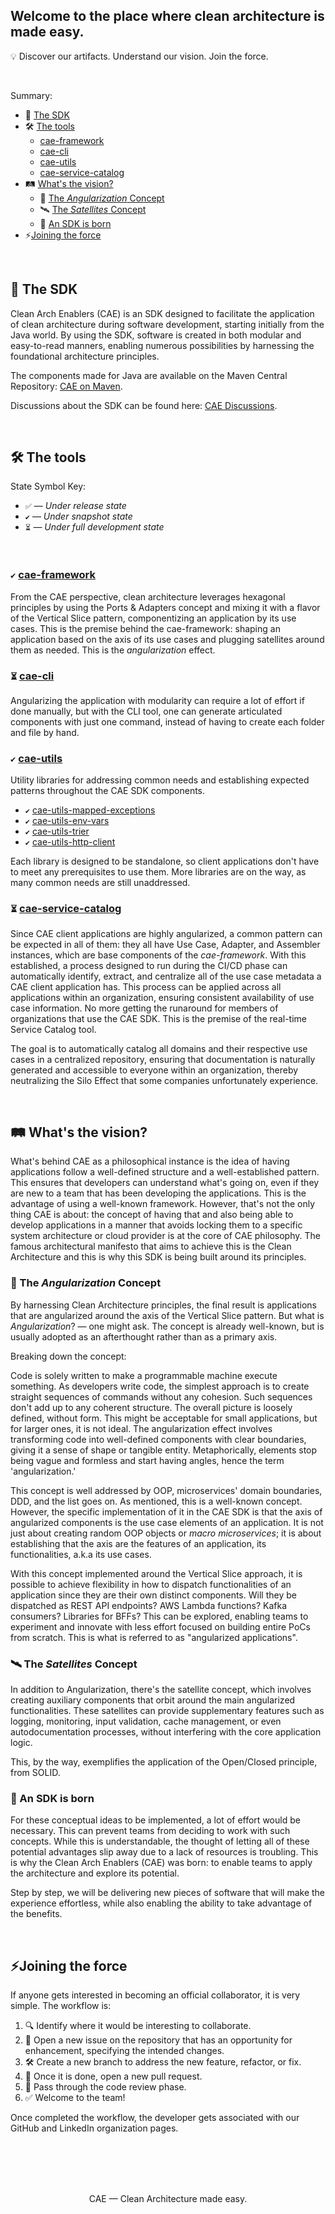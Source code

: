## Welcome to the place where clean architecture is made easy. 
💡 Discover our artifacts. Understand our vision. Join the force.

<br>

Summary:

- 🧰 [The SDK](https://github.com/clean-arch-enablers-project#-the-sdk)
- 🛠️ [The tools](https://github.com/clean-arch-enablers-project#%EF%B8%8F-the-tools)
  - [cae-framework](https://github.com/clean-arch-enablers-project#%EF%B8%8F-cae-framework)
  - [cae-cli](https://github.com/clean-arch-enablers-project#-cae-cli)
  - [cae-utils](https://github.com/clean-arch-enablers-project#%EF%B8%8F-cae-utils)
  - [cae-service-catalog](https://github.com/clean-arch-enablers-project#-cae-service-catalog)
- 🛤️ [What's the vision?](https://github.com/clean-arch-enablers-project#%EF%B8%8F-whats-the-vision)
  - 🧩 [The _Angularization_ Concept](https://github.com/clean-arch-enablers-project#-the-angularization-concept)
  - 🛰️ [The _Satellites_ Concept](https://github.com/clean-arch-enablers-project#%EF%B8%8F-the-satellites-concept)
  - 🌠 [An SDK is born](https://github.com/clean-arch-enablers-project#-an-sdk-is-born)
- ⚡[Joining the force](https://github.com/clean-arch-enablers-project#joining-the-force)

<br>

## 🧰 The SDK

Clean Arch Enablers (CAE) is an SDK designed to facilitate the application of clean architecture during software development, starting initially from the Java world. By using the SDK, software is created in both modular and easy-to-read manners, enabling numerous possibilities by harnessing the foundational architecture principles.

The components made for Java are available on the Maven Central Repository: [CAE on Maven](https://central.sonatype.com/namespace/com.clean-arch-enablers).

Discussions about the SDK can be found here: [CAE Discussions](https://github.com/orgs/clean-arch-enablers-project/discussions).

<br>

## 🛠️ The tools
State Symbol Key:

- ``✅`` — _Under release state_
- ``✔️`` — _Under snapshot state_
- ``⏳`` — _Under full development state_

<br>

### ``✔️`` [cae-framework](https://github.com/clean-arch-enablers-project/cae-framework)

From the CAE perspective, clean architecture leverages hexagonal principles by using the Ports & Adapters concept and mixing it with a flavor of the Vertical Slice pattern, componentizing an application by its use cases. This is the premise behind the cae-framework: shaping an application based on the axis of its use cases and plugging satellites around them as needed. This is the _angularization_ effect.

### ``⏳`` [cae-cli](https://github.com/clean-arch-enablers-project/cae-cli)

Angularizing the application with modularity can require a lot of effort if done manually, but with the CLI tool, one can generate articulated components with just one command, instead of having to create each folder and file by hand.

### ``✔️`` [cae-utils](https://github.com/search?q=topic%3Acae-utils+org%3Aclean-arch-enablers-project&type=Repositories)

Utility libraries for addressing common needs and establishing expected patterns throughout the CAE SDK components.

- ``✔️`` [cae-utils-mapped-exceptions](https://github.com/clean-arch-enablers-project/cae-utils-mapped-exceptions)
- ``✔️`` [cae-utils-env-vars](https://github.com/clean-arch-enablers-project/cae-utils-env-vars)
- ``✔️`` [cae-utils-trier](https://github.com/clean-arch-enablers-project/cae-utils-trier)
- ``✔️`` [cae-utils-http-client](https://github.com/clean-arch-enablers-project/cae-utils-http-client)

Each library is designed to be standalone, so client applications don't have to meet any prerequisites to use them. More libraries are on the way, as many common needs are still unaddressed.

### ``⏳`` [cae-service-catalog](https://github.com/clean-arch-enablers-project/cae-service-catalog) 

Since CAE client applications are highly angularized, a common pattern can be expected in all of them: they all have Use Case, Adapter, and Assembler instances, which are base components of the _cae-framework_. With this established, a process designed to run during the CI/CD phase can automatically identify, extract, and centralize all of the use case metadata a CAE client application has. This process can be applied across all applications within an organization, ensuring consistent availability of use case information. No more getting the runaround for members of organizations that use the CAE SDK. This is the premise of the real-time Service Catalog tool.

The goal is to automatically catalog all domains and their respective use cases in a centralized repository, ensuring that documentation is naturally generated and accessible to everyone within an organization, thereby neutralizing the Silo Effect that some companies unfortunately experience.

<br>

## 🛤️ What's the vision?

What's behind CAE as a philosophical instance is the idea of having applications follow a well-defined structure and a well-established pattern. This ensures that developers can understand what's going on, even if they are new to a team that has been developing the applications. This is the advantage of using a well-known framework. However, that's not the only thing CAE is about: the concept of having that and also being able to develop applications in a manner that avoids locking them to a specific system architecture or cloud provider is at the core of CAE philosophy. The famous architectural manifesto that aims to achieve this is the Clean Architecture and this is why this SDK is being built around its principles.

### 🧩 The _Angularization_ Concept

By harnessing Clean Architecture principles, the final result is applications that are angularized around the axis of the Vertical Slice pattern. But what is _Angularization_? — one might ask. The concept is already well-known, but is usually adopted as an afterthought rather than as a primary axis.

Breaking down the concept:

Code is solely written to make a programmable machine execute something. As developers write code, the simplest approach is to create straight sequences of commands without any cohesion. Such sequences don't add up to any coherent structure. The overall picture is loosely defined, without form. This might be acceptable for small applications, but for larger ones, it is not ideal. The angularization effect involves transforming code into well-defined components with clear boundaries, giving it a sense of shape or tangible entity. Metaphorically, elements stop being vague and formless and start having angles, hence the term 'angularization.'

This concept is well addressed by OOP, microservices' domain boundaries, DDD, and the list goes on. As mentioned, this is a well-known concept. However, the specific implementation of it in the CAE SDK is that the axis of angularized components is the use case elements of an application. It is not just about creating random OOP objects or _macro microservices_; it is about establishing that the axis are the features of an application, its functionalities, a.k.a its use cases.

With this concept implemented around the Vertical Slice approach, it is possible to achieve flexibility in how to dispatch functionalities of an application since they are their own distinct components. Will they be dispatched as REST API endpoints? AWS Lambda functions? Kafka consumers? Libraries for BFFs? This can be explored, enabling teams to experiment and innovate with less effort focused on building entire PoCs from scratch. This is what is referred to as "angularized applications".

### 🛰️ The _Satellites_ Concept

In addition to Angularization, there's the satellite concept, which involves creating auxiliary components that orbit around the main angularized functionalities. These satellites can provide supplementary features such as logging, monitoring, input validation, cache management, or even autodocumentation processes, without interfering with the core application logic.

This, by the way, exemplifies the application of the Open/Closed principle, from SOLID. 

### 🌠 An SDK is born

For these conceptual ideas to be implemented, a lot of effort would be necessary. This can prevent teams from deciding to work with such concepts. While this is understandable, the thought of letting all of these potential advantages slip away due to a lack of resources is troubling. This is why the Clean Arch Enablers (CAE) was born: to enable teams to apply the architecture and explore its potential.

Step by step, we will be delivering new pieces of software that will make the experience effortless, while also enabling the ability to take advantage of the benefits.

<br>

## ⚡Joining the force

If anyone gets interested in becoming an official collaborator, it is very simple. The workflow is:

1. 🔍 Identify where it would be interesting to collaborate.
2. 📝 Open a new issue on the repository that has an opportunity for enhancement, specifying the intended changes.
3. 🛠️ Create a new branch to address the new feature, refactor, or fix.
4. 📩 Once it is done, open a new pull request.
5. 🔀 Pass through the code review phase.
6. ✅ Welcome to the team!

Once completed the workflow, the developer gets associated with our GitHub and LinkedIn organization pages.

<br>
<br>
<br>
<br>

<p align="center">
  CAE — Clean Architecture made easy.
</p>
